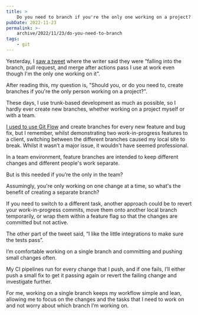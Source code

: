 ```yaml
---
title: >
    Do you need to branch if you're the only one working on a project?
pubDate: 2022-11-23
permalink: >-
    archive/2022/11/23/do-you-need-to-branch
tags:
    - git
---
```


Yesterday, I [saw a tweet](https://twitter.com/scottkeckwarren/status/1594752744165847040) where the writer said they were “falling into the branch, pull request, and merge after actions pass I use at work even though I'm the only one working on it”.

After reading this, my question is, "Should you, or do you need to, create branches if you're the only person working on a project?".

These days, I use trunk-based development as much as possible, so I hardly ever create new branches, whether working on a project myself or with a team.

[I used to use Git Flow]({{site.url}}/presentations/git-flow) and create branches for every new feature and bug fix, but I remember, whilst demonstrating two work-in-progress features to a client, switching between the different branches caused my local site to break. Whilst it wasn’t a major issue, it wouldn't have seemed professional.

In a team environment, feature branches are intended to keep different changes and different people's work separate.

But is this needed if you’re the only in the team?

Assumingly, you're only working on one change at a time, so what's the benefit of creating a separate branch?

If you need to switch to a different task, another approach could be to revert your work-in-progress commits, move them onto another local branch temporarily, or wrap them within a feature flag so that the changes are committed but not active.

The other part of the tweet said, “I like the little integrations to make sure the tests pass”.

I’m comfortable working on a single branch and committing and pushing small changes often.

My CI pipelines run for every change that I push, and if one fails, I’ll either push a small fix to get it passing again or revert the failing change and investigate further.

For me, working on a single branch keeps my workflow simple and lean, allowing me to focus on the changes and the tasks that I need to work on and not worry about which branch I’m working on.
